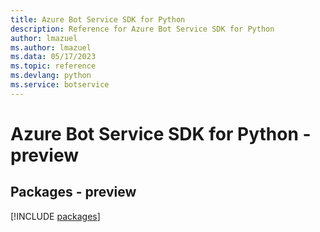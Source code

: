 ```yaml
---
title: Azure Bot Service SDK for Python
description: Reference for Azure Bot Service SDK for Python
author: lmazuel
ms.author: lmazuel
ms.data: 05/17/2023
ms.topic: reference
ms.devlang: python
ms.service: botservice
---
```

# Azure Bot Service SDK for Python - preview
## Packages - preview
[!INCLUDE [packages](bot-service-index.md)]